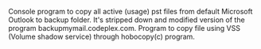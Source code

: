 Console program to copy all active (usage) pst files from default Microsoft Outlook to backup folder. It's stripped down and modified version of the program backupmymail.codeplex.com. Program to copy file using VSS (Volume shadow service) through hobocopy(c) program.
